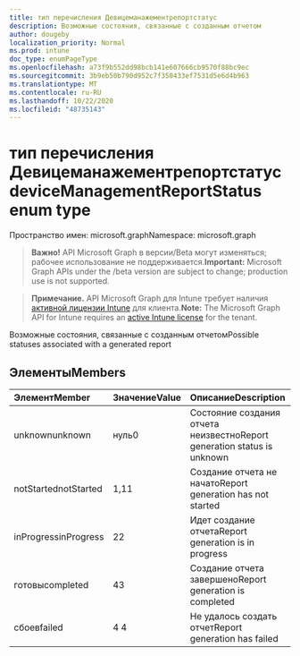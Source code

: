 ```yaml
---
title: тип перечисления Девицеманажементрепортстатус
description: Возможные состояния, связанные с созданным отчетом
author: dougeby
localization_priority: Normal
ms.prod: intune
doc_type: enumPageType
ms.openlocfilehash: a73f9b552dd98bcb141e607666cb9570f88bc9ec
ms.sourcegitcommit: 3b9eb50b790d952c7f350433ef7531d5e6d4b963
ms.translationtype: MT
ms.contentlocale: ru-RU
ms.lasthandoff: 10/22/2020
ms.locfileid: "48735143"
---
```

# <a name="devicemanagementreportstatus-enum-type"></a><span data-ttu-id="27405-103">тип перечисления Девицеманажементрепортстатус</span><span class="sxs-lookup"><span data-stu-id="27405-103">deviceManagementReportStatus enum type</span></span>

<span data-ttu-id="27405-104">Пространство имен: microsoft.graph</span><span class="sxs-lookup"><span data-stu-id="27405-104">Namespace: microsoft.graph</span></span>

> <span data-ttu-id="27405-105">**Важно!** API Microsoft Graph в версии/Beta могут изменяться; рабочее использование не поддерживается.</span><span class="sxs-lookup"><span data-stu-id="27405-105">**Important:** Microsoft Graph APIs under the /beta version are subject to change; production use is not supported.</span></span>

> <span data-ttu-id="27405-106">**Примечание.** API Microsoft Graph для Intune требует наличия [активной лицензии Intune](https://go.microsoft.com/fwlink/?linkid=839381) для клиента.</span><span class="sxs-lookup"><span data-stu-id="27405-106">**Note:** The Microsoft Graph API for Intune requires an [active Intune license](https://go.microsoft.com/fwlink/?linkid=839381) for the tenant.</span></span>

<span data-ttu-id="27405-107">Возможные состояния, связанные с созданным отчетом</span><span class="sxs-lookup"><span data-stu-id="27405-107">Possible statuses associated with a generated report</span></span>

## <a name="members"></a><span data-ttu-id="27405-108">Элементы</span><span class="sxs-lookup"><span data-stu-id="27405-108">Members</span></span>
|<span data-ttu-id="27405-109">Элемент</span><span class="sxs-lookup"><span data-stu-id="27405-109">Member</span></span>|<span data-ttu-id="27405-110">Значение</span><span class="sxs-lookup"><span data-stu-id="27405-110">Value</span></span>|<span data-ttu-id="27405-111">Описание</span><span class="sxs-lookup"><span data-stu-id="27405-111">Description</span></span>|
|:---|:---|:---|
|<span data-ttu-id="27405-112">unknown</span><span class="sxs-lookup"><span data-stu-id="27405-112">unknown</span></span>|<span data-ttu-id="27405-113">нуль</span><span class="sxs-lookup"><span data-stu-id="27405-113">0</span></span>|<span data-ttu-id="27405-114">Состояние создания отчета неизвестно</span><span class="sxs-lookup"><span data-stu-id="27405-114">Report generation status is unknown</span></span>|
|<span data-ttu-id="27405-115">notStarted</span><span class="sxs-lookup"><span data-stu-id="27405-115">notStarted</span></span>|<span data-ttu-id="27405-116">1,1</span><span class="sxs-lookup"><span data-stu-id="27405-116">1</span></span>|<span data-ttu-id="27405-117">Создание отчета не начато</span><span class="sxs-lookup"><span data-stu-id="27405-117">Report generation has not started</span></span>|
|<span data-ttu-id="27405-118">inProgress</span><span class="sxs-lookup"><span data-stu-id="27405-118">inProgress</span></span>|<span data-ttu-id="27405-119">2</span><span class="sxs-lookup"><span data-stu-id="27405-119">2</span></span>|<span data-ttu-id="27405-120">Идет создание отчета</span><span class="sxs-lookup"><span data-stu-id="27405-120">Report generation is in progress</span></span>|
|<span data-ttu-id="27405-121">готовы</span><span class="sxs-lookup"><span data-stu-id="27405-121">completed</span></span>|<span data-ttu-id="27405-122">4</span><span class="sxs-lookup"><span data-stu-id="27405-122">3</span></span>|<span data-ttu-id="27405-123">Создание отчета завершено</span><span class="sxs-lookup"><span data-stu-id="27405-123">Report generation is completed</span></span>|
|<span data-ttu-id="27405-124">сбоев</span><span class="sxs-lookup"><span data-stu-id="27405-124">failed</span></span>|<span data-ttu-id="27405-125">4 </span><span class="sxs-lookup"><span data-stu-id="27405-125">4</span></span>|<span data-ttu-id="27405-126">Не удалось создать отчет</span><span class="sxs-lookup"><span data-stu-id="27405-126">Report generation has failed</span></span>|





